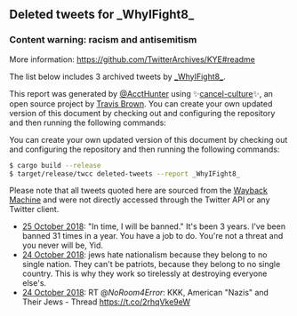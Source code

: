 ## Deleted tweets for \_WhyIFight8\_
### Content warning: racism and antisemitism
More information: https://github.com/TwitterArchives/KYE#readme

The list below includes 3 archived tweets by
[\_WhyIFight8\_](https://twitter.com/_WhyIFight8_).



This report was generated by [@AcctHunter](https://twitter.com/accthunter) using ✨[cancel-culture](https://github.com/travisbrown/cancel-culture)✨,
an open source project by [Travis Brown](https://twitter.com/travisbrown). You can create your own
updated version of this document by checking out and configuring the repository and then running
the following commands:

You can create your own updated version of this document by checking out and configuring the
repository and then running the following commands:

```bash
$ cargo build --release
$ target/release/twcc deleted-tweets --report _WhyIFight8_
```

Please note that all tweets quoted here are sourced from the
[Wayback Machine](https://web.archive.org) and were not directly accessed through the Twitter API or
any Twitter client.

* [25 October 2018](https://web.archive.org/web/20181025080107/https://twitter.com/_WhyIFight8_/status/1055368645994573824): "In time, I will be banned." It's been 3 years. I've been banned 31 times in a year. You have a job to do. You're not a threat and you never will be, Yid.
* [24 October 2018](https://web.archive.org/web/20181024061823/https://twitter.com/_WhyIFight8_/status/1054980404434911232): jews hate nationalism because they belong to no single nation. They can't be patriots, because they belong to no single country. This is why they work so tirelessly at destroying everyone else's.
* [24 October 2018](https://web.archive.org/web/20181024011836/https://twitter.com/_WhyIFight8_/status/1054904961501409282): RT @_NoRoom4Error_: KKK, American "Nazis" and Their Jews - Thread https://t.co/2rhqVke9eW
